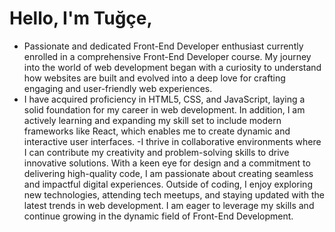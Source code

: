 # Hello, I'm Tuğçe, 
- Passionate and dedicated Front-End Developer enthusiast currently enrolled in a comprehensive Front-End Developer course. My journey into the world of web development began with a curiosity to understand how websites are built and evolved into a deep love for crafting engaging and user-friendly web experiences.
- I have acquired proficiency in HTML5, CSS, and JavaScript, laying a solid foundation for my career in web development. In addition, I am actively learning and expanding my skill set to include modern frameworks like React, which enables me to create dynamic and interactive user interfaces.
-I thrive in collaborative environments where I can contribute my creativity and problem-solving skills to drive innovative solutions. With a keen eye for design and a commitment to delivering high-quality code, I am passionate about creating seamless and impactful digital experiences.
Outside of coding, I enjoy exploring new technologies, attending tech meetups, and staying updated with the latest trends in web development. I am eager to leverage my skills and continue growing in the dynamic field of Front-End Development.

